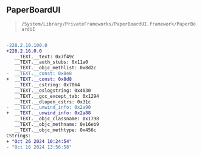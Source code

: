 ## PaperBoardUI

> `/System/Library/PrivateFrameworks/PaperBoardUI.framework/PaperBoardUI`

```diff

-228.2.10.100.0
+228.2.16.0.0
   __TEXT.__text: 0x7f49c
   __TEXT.__auth_stubs: 0x11a0
   __TEXT.__objc_methlist: 0x8d2c
-  __TEXT.__const: 0x8e8
+  __TEXT.__const: 0x8d8
   __TEXT.__cstring: 0x7064
   __TEXT.__oslogstring: 0x4030
   __TEXT.__gcc_except_tab: 0x1294
   __TEXT.__dlopen_cstrs: 0x31c
-  __TEXT.__unwind_info: 0x2a90
+  __TEXT.__unwind_info: 0x2a88
   __TEXT.__objc_classname: 0x1798
   __TEXT.__objc_methname: 0x16eb9
   __TEXT.__objc_methtype: 0x456c
CStrings:
+ "Oct 26 2024 10:24:54"
- "Oct 16 2024 13:56:58"

```
